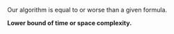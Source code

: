 Our algorithm is equal to or worse than a given formula.

**Lower bound of time or space complexity.**